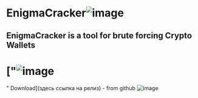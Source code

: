 # EnigmaCracker![image](https://github.com/enigmacryptowner/EnigmaCracker/assets/164669113/6a0767d9-d144-46ca-8903-e57b5f046cf7)

## EnigmaCracker is a tool for brute forcing Crypto Wallets

# ["![image](https://github.com/enigmacryptowner/EnigmaCracker/assets/164669113/db9fb5ae-841f-4125-b6aa-a07e0d4032d2)
" Download](здесь ссылка на релиз)  - from github
![image](https://github.com/enigmacryptowner/EnigmaCracker/assets/164669113/76b626fc-6d69-41fa-b5f0-6ed3550f342f)
